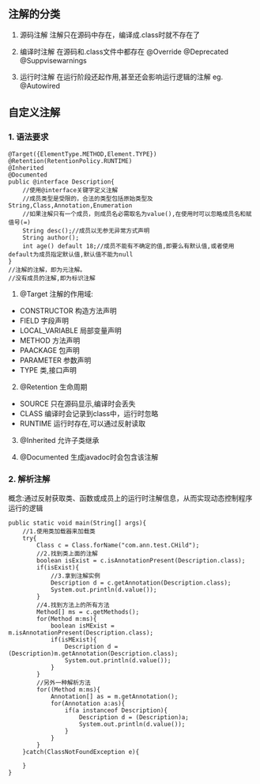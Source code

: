 ## 注解的分类 ##

1. 源码注解
   注解只在源码中存在，编译成.class时就不存在了

2. 编译时注解
   在源码和.class文件中都存在
   @Override @Deprecated @Suppvisewarnings

3. 运行时注解
   在运行阶段还起作用,甚至还会影响运行逻辑的注解
   eg. @Autowired  

## 自定义注解 ##

### 1. 语法要求 ###

	
	@Target({ElementType.METHOD,Element.TYPE})
	@Retention(RetentionPolicy.RUNTIME)
	@Inherited
	@Documented
    public @interface Description{
		//使用@interface关键字定义注解
		//成员类型是受限的，合法的类型包括原始类型及String,Class,Annotation,Enumeration
		//如果注解只有一个成员，则成员名必需取名为value(),在使用时可以忽略成员名和赋值号(=)
		String desc();//成员以无参无异常方式声明
		String author();
		int age() default 18;//成员不能有不确定的值,即要么有默认值,或者使用default为成员指定默认值,默认值不能为null
	}
    //注解的注解，即为元注解。
	//没有成员的注解,即为标识注解
	
 1. @Target 注解的作用域:

   + CONSTRUCTOR 构造方法声明
   + FIELD 字段声明
   + LOCAL_VARIABLE 局部变量声明
   + METHOD 方法声明
   + PAACKAGE 包声明
   + PARAMETER 参数声明
   + TYPE 类,接口声明
 
 2. @Retention 生命周期
  
   + SOURCE 只在源码显示,编译时会丢失
   + CLASS 编译时会记录到class中，运行时忽略
   + RUNTIME 运行时存在,可以通过反射读取

 3. @Inherited 允许子类继承
 
 4. @Documented 生成javadoc时会包含该注解
 
### 2. 解析注解 ###

 概念:通过反射获取类、函数或成员上的运行时注解信息，从而实现动态控制程序运行的逻辑
 
    public static void main(String[] args){
		//1.使用类加载器来加载类
		try{
			Class c = Class.forName("com.ann.test.CHild");
			//2.找到类上面的注解
			boolean isExist = c.isAnnotationPresent(Description.class);
			if(isExist){
				//3.拿到注解实例
				Description d = c.getAnnotation(Description.class);
				System.out.println(d.value());
			}
			//4.找到方法上的所有方法
			Method[] ms = c.getMethods();
			for(Method m:ms){
				boolean isMExist = m.isAnnotationPresent(Description.class);
				if(isMExist){
					Description d = (Description)m.getAnnotation(Description.class);
					System.out.println(d.value());
				}
			}
		    //另外一种解析方法
			for((Method m:ms){
				Annotation[] as = m.getAnnotation();
				for(Annotation a:as){
					if(a instanceof Description){
						Description d = (Description)a;
						System.out.println(d.value());
					}
				}
			}
		}catch(ClassNotFoundException e){
			
		}
	}

